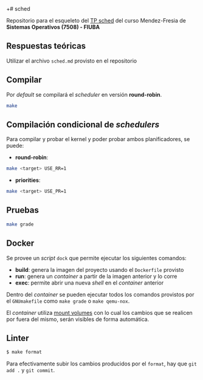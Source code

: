 +# sched

Repositorio para el esqueleto del [TP sched](https://fisop.github.io/website/tps/sched) del curso Mendez-Fresia de **Sistemas Operativos (7508) - FIUBA**

## Respuestas teóricas

Utilizar el archivo `sched.md` provisto en el repositorio

## Compilar

Por _default_ se compilará el _scheduler_ en versión **round-robin**.

```bash
make
```

## Compilación condicional de _schedulers_

Para compilar y probar el kernel y poder probar ambos planificadores, se puede:

- **round-robin**:

```bash
make <target> USE_RR=1
```

- **priorities**:

```bash
make <target> USE_PR=1
```

## Pruebas

```bash
make grade
```

## Docker

Se provee un _script_ `dock` que permite ejecutar los siguientes comandos:

- **build**: genera la imagen del proyecto usando el `Dockerfile` provisto
- **run**: genera un _container_ a partir de la imagen anterior y lo corre
- **exec**: permite abrir una nueva _shell_ en el _container_ anterior

Dentro del _container_ se pueden ejecutar todos los comandos provistos por el `GNUmakefile` como `make grade` o `make qemu-nox`.

El _container_ utiliza [mount volumes](https://docs.docker.com/storage/volumes/) con lo cual los cambios que se realicen por fuera del mismo, serán visibles de forma automática.

## Linter

```bash
$ make format
```

Para efectivamente subir los cambios producidos por el `format`, hay que `git add .` y `git commit`.

